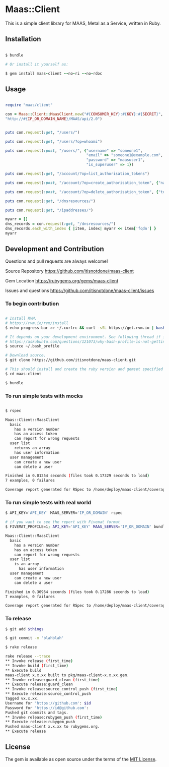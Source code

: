 # Maas::Client

This is a simple client library for MAAS, Metal as a Service, written in Ruby.

## Installation

```ruby

$ bundle

# Or install it yourself as:

$ gem install maas-client --no-ri --no-rdoc

```

## Usage

```ruby

require "maas/client"

con = Maas::Client::MaasClient.new("#{CONSUMER_KEY}:#{KEY}:#{SECRET}",
"http://#{IP_OR_DOMAIN_NAME}/MAAS/api/2.0")


puts con.request(:get, "/users/")

puts con.request(:get, "/users/?op=whoami")

puts con.request(:post, "/users/", {"username" => "someone1",
                                    "email" => "someone1@example.com",
                                    "password" => "maasuser1",
                                    "is_superuser" => 1})

puts con.request(:get, "/account/?op=list_authorisation_tokens")

puts con.request(:post, "/account/?op=create_authorisation_token", {"name" => "mynewkey1"})

puts con.request(:post, "/account/?op=delete_authorisation_token", {"token_key" => "#{KEY}"})

puts con.request(:get, "/dnsresources/")

puts con.request(:get, "/ipaddresses/")

myarr = []
dns_records = con.request(:get, "/dnsresources/")
dns_records.each_with_index { |item, index| myarr << item['fqdn'] }
myarr


```

## Development and Contribution

Questions and pull requests are always welcome!

Source Repository
https://github.com/itisnotdone/maas-client

Gem Location
https://rubygems.org/gems/maas-client

Issues and questions
https://github.com/itisnotdone/maas-client/issues

### To begin contribution

```bash

# Install RVM.
# https://rvm.io/rvm/install
$ echo progress-bar >> ~/.curlrc && curl -sSL https://get.rvm.io | bash

# It depends on your development environment. See following thread if it does not work.
# https://askubuntu.com/questions/121073/why-bash-profile-is-not-getting-sourced-when-opening-a-terminal
$ source ~/.bash_profile

# Download source.
$ git clone https://github.com/itisnotdone/maas-client.git

# This should install and create the ruby version and gemset specified at .ruby-version and .ruby-gemset.
$ cd maas-client

$ bundle

```

### To run simple tests with mocks

```bash

$ rspec

Maas::Client::MaasClient
  basic
    has a version number
    has an access token
    can report for wrong requests
  user list
    returns an array
    has user information
  user management
    can create a new user
    can delete a user

Finished in 0.01254 seconds (files took 0.17329 seconds to load)
7 examples, 0 failures

Coverage report generated for RSpec to /home/deploy/maas-client/coverage. 17 / 25 LOC (68.0%) covered.

```

### To run simple tests with real world

```bash
$ API_KEY='API_KEY' MAAS_SERVER='IP_OR_DOMAIN' rspec

# if you want to see the report with Fivemat format
$ FIVEMAT_PROFILE=1; API_KEY='API_KEY' MAAS_SERVER='IP_OR_DOMAIN' bundle exec rspec

Maas::Client::MaasClient
  basic
    has a version number
    has an access token
    can report for wrong requests
  user list
    is an array
      has user information
  user management
    can create a new user
    can delete a user

Finished in 0.30954 seconds (files took 0.17286 seconds to load)
7 examples, 0 failures

Coverage report generated for RSpec to /home/deploy/maas-client/coverage. 25 / 25 LOC (100.0%) covered.
```

### To release

```bash
$ git add $things

$ git commit -m 'blahblah'

$ rake release

rake release --trace
** Invoke release (first_time)
** Invoke build (first_time)
** Execute build
maas-client x.x.xx built to pkg/maas-client-x.x.xx.gem.
** Invoke release:guard_clean (first_time)
** Execute release:guard_clean
** Invoke release:source_control_push (first_time)
** Execute release:source_control_push
Tagged vx.x.xx.
Username for 'https://github.com': $id
Password for 'https://id@github.com': 
Pushed git commits and tags.
** Invoke release:rubygem_push (first_time)
** Execute release:rubygem_push
Pushed maas-client x.x.xx to rubygems.org.
** Execute release

```

## License

The gem is available as open source under the terms of the [MIT License](http://opensource.org/licenses/MIT).

